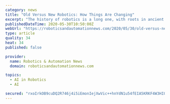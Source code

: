 ```yaml
---
category: news
title: "Old Versus New Robotics: How Things Are Changing"
excerpt: "The history of robotics is a long one, with roots in ancient Egypt as far back as 1500 BC. While the “robots” of those days are far from being able to exhibit the intelligence of robots today, it"
publishedDateTime: 2020-05-30T10:50:00Z
webUrl: "https://roboticsandautomationnews.com/2020/05/30/old-versus-new-robotics-how-things-are-changing/32623/"
type: article
quality: 34
heat: 34
published: false

provider:
  name: Robotics & Automation News
  domain: roboticsandautomationnews.com

topics:
  - AI in Robotics
  - AI

secured: "rxoIrkOB9cuDQ2R746j4i5iEmonIejXwVic++hnYdN1u54fEIA5KRKF4W3HIOcotjih1LWoY69i7TbHEOs/ALpE7PVj8i5CVmTibbqFM+py81GZNs3UgZ0cIMVz590g8AXUJSkohtqaBCX7MiMxSjNuRCuF8vtXeRiY5L2B8R3eaSwuDw6pjydxt82qL2kLFkPabJQHi8Q+ZHoFwySeJBiasE4MzUUBVenN+O1q+b9Pe8Nz6mCncBZHqhMAm17d5WBR+HfL6d/C4P21KDBVAiaZG4NlhFpVaK+3lV3Pt7cHXud2CQUJ/UhY0zR5sra5p+laLB8UyZCZA5ikguqQFFOM5+1E83pHld+OigKoiKa0+4sMd8MEhVhHn3LabVJ0Kbse+mUI7JYTzgRdCzKRyxVODq+0LnOBCD+/QcF16s9EEfhy82lMHA008MO/IMCAjrPzpL9RzntAMSXjImTxX0e5XWN1qYMUjBjQ8JWmrooA=;yFrLbGQD+I5RWeF4uHusCA=="
---
```


